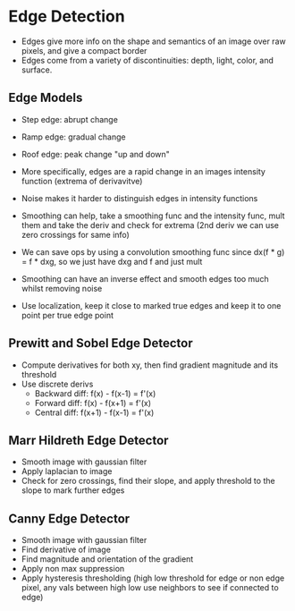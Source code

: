 # Edge Detection 
- Edges give more info on the shape and semantics of an image over raw pixels, and give a compact border
- Edges come from a variety of discontinuities: depth, light, color, and surface.
 
## Edge Models
- Step edge: abrupt change
- Ramp edge: gradual change
- Roof edge: peak change "up and down"

- More specifically, edges are a rapid change in an images intensity function (extrema of derivavitve)
- Noise makes it harder to distinguish edges in intensity functions
- Smoothing can help, take a smoothing func and the intensity func, mult them and take the deriv and check for extrema 
  (2nd deriv we can use zero crossings for same info)
- We can save ops by using a convolution smoothing func since dx(f * g) = f * dxg, so we just have dxg and f and just mult 
- Smoothing can have an inverse effect and smooth edges too much whilst removing noise
- Use localization, keep it close to marked true edges and keep it to one point per true edge point 

## Prewitt and Sobel Edge Detector
- Compute derivatives for both xy, then find gradient magnitude and its threshold
- Use discrete derivs
    - Backward diff: f(x) - f(x-1) = f'(x)
    - Forward diff: f(x) - f(x+1) = f'(x)
    - Central diff: f(x+1) - f(x-1) = f'(x)

## Marr Hildreth Edge Detector
- Smooth image with gaussian filter
- Apply laplacian to image
- Check for zero crossings, find their slope, and apply threshold to the slope to mark further edges

## Canny Edge Detector
- Smooth image with gaussian filter
- Find derivative of image 
- Find magnitude and orientation of the gradient 
- Apply non max suppression 
- Apply hysteresis thresholding (high low threshold for edge or non edge pixel, any vals between high low use neighbors to see if 
  connected to edge)
